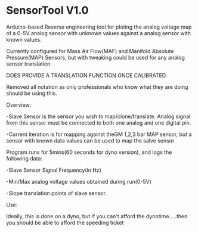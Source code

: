 # SensorTool V1.0
Arduino-based Reverse engineering tool for ploting the analog voltage map of a 0-5V analog sensor with unknown values against a analog sensor with known values.

Currently configured for Mass Air Flow(MAF) and Manifold Absolute Pressure(MAP) Sensors, but with tweaking could be used for any analog sensor translation.

DOES PROVIDE A TRANSLATION FUNCTION ONCE CALIBRATED.

Removed all notation as only professionals who know what they are doing should be using this. 

Overview:

-Slave Sensor is the sensor you wish to map/clone/translate. Analog signal from this sensor must be connected to both one analog and one digital pin.

-Current iteration is for mapping against theGM 1,2,3 bar MAP sensor, but a sensor with known data values can be used to map the salve sensor  


Program runs for 5mins(60 seconds for dyno version), and logs the following data:

  -Slave Sensor Signal Frequency(in Hz)
  
  -Min/Max analog voltage values obtained during run(0-5V)
  
  -Slope translation points of slave sensor.

Use:

Ideally, this is done on a dyno, but if you can't afford the dynotime.....then you should be able to afford the speeding ticket

